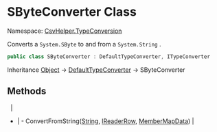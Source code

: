 # SByteConverter Class

Namespace: [CsvHelper.TypeConversion](/api/CsvHelper.TypeConversion)

Converts a ``System.SByte`` to and from a ``System.String`` .

```cs
public class SByteConverter : DefaultTypeConverter, ITypeConverter
```

Inheritance [Object](https://docs.microsoft.com/en-us/dotnet/api/system.object) -> [DefaultTypeConverter](/api/CsvHelper.TypeConversion/DefaultTypeConverter) -> SByteConverter

## Methods
&nbsp; | &nbsp;
- | -
ConvertFromString([String](https://docs.microsoft.com/en-us/dotnet/api/system.string), [IReaderRow](/api/CsvHelper/IReaderRow), [MemberMapData](/api/CsvHelper.Configuration/MemberMapData)) | 
